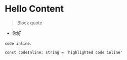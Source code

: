# Hello Content

> Block quote

- 你好

`code inline`.

`const codeInline: string = 'highlighted code inline'`
